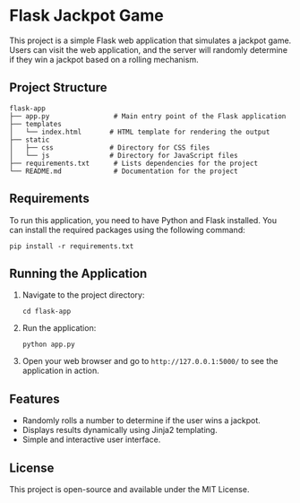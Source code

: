 # Flask Jackpot Game

This project is a simple Flask web application that simulates a jackpot game. Users can visit the web application, and the server will randomly determine if they win a jackpot based on a rolling mechanism.

## Project Structure

```
flask-app
├── app.py                # Main entry point of the Flask application
├── templates
│   └── index.html       # HTML template for rendering the output
├── static
│   ├── css              # Directory for CSS files
│   └── js               # Directory for JavaScript files
├── requirements.txt      # Lists dependencies for the project
└── README.md             # Documentation for the project
```

## Requirements

To run this application, you need to have Python and Flask installed. You can install the required packages using the following command:

```
pip install -r requirements.txt
```

## Running the Application

1. Navigate to the project directory:

   ```
   cd flask-app
   ```

2. Run the application:

   ```
   python app.py
   ```

3. Open your web browser and go to `http://127.0.0.1:5000/` to see the application in action.

## Features

- Randomly rolls a number to determine if the user wins a jackpot.
- Displays results dynamically using Jinja2 templating.
- Simple and interactive user interface.

## License

This project is open-source and available under the MIT License.